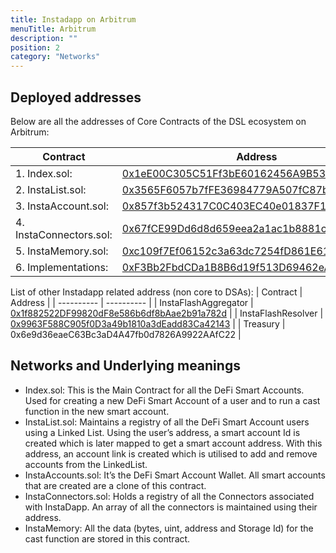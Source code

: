 ```yaml
---
title: Instadapp on Arbitrum
menuTitle: Arbitrum
description: ""
position: 2
category: "Networks"
---
```


## Deployed addresses

Below are all the addresses of Core Contracts of the DSL ecosystem on Arbitrum:

| Contract | Address |
| ---------- | ---------- |
| 1. Index.sol: | [0x1eE00C305C51Ff3bE60162456A9B533C07cD9288](https://arbiscan.io/address/0x1eE00C305C51Ff3bE60162456A9B533C07cD9288#code) |
| 2. InstaList.sol: | [0x3565F6057b7fFE36984779A507fC87b31EFb0f09](https://arbiscan.io/address/0x3565F6057b7fFE36984779A507fC87b31EFb0f09#code) |
| 3. InstaAccount.sol: | [0x857f3b524317C0C403EC40e01837F1B160F9E7Ab](https://arbiscan.io/address/0x857f3b524317C0C403EC40e01837F1B160F9E7Ab#code) |
| 4. InstaConnectors.sol: | [0x67fCE99Dd6d8d659eea2a1ac1b8881c57eb6592B](https://arbiscan.io/address/0x67fCE99Dd6d8d659eea2a1ac1b8881c57eb6592B#code) |
| 5. InstaMemory.sol: | [0xc109f7Ef06152c3a63dc7254fD861E612d3Ac571](https://arbiscan.io/address/0xc109f7Ef06152c3a63dc7254fD861E612d3Ac571#code) |
| 6. Implementations: | [0xF3Bb2FbdCDa1B8B6d19f513D69462eA548d0eF12](https://arbiscan.io/address/0xF3Bb2FbdCDa1B8B6d19f513D69462eA548d0eF12#code) |

List of other Instadapp related address (non core to DSAs):
| Contract | Address |
| ---------- | ---------- | 
| InstaFlashAggregator | [0x1f882522DF99820dF8e586b6df8bAae2b91a782d](https://arbiscan.io/address/0x1f882522DF99820dF8e586b6df8bAae2b91a782d#code) |
| InstaFlashResolver | [0x9963F588C905f0D3a49b1810a3dEadd83Ca42143](https://arbiscan.io/address/0x9963F588C905f0D3a49b1810a3dEadd83Ca42143#code) |
| Treasury | 0x6e9d36eaeC63Bc3aD4A47fb0d7826A9922AAfC22 |

## Networks and Underlying meanings

- Index.sol: This is the Main Contract for all the DeFi Smart Accounts. Used for creating a new DeFi Smart Account of a user and to run a cast function in the new smart account.
- InstaList.sol: Maintains a registry of all the DeFi Smart Account users using a Linked List. Using the user’s address, a smart account Id is created which is later mapped to get a smart account address. With this address, an account link is created which is utilised to add and remove accounts from the LinkedList.
- InstaAccounts.sol: It’s the DeFi Smart Account Wallet. All smart accounts that are created are a clone of this contract.
- InstaConnectors.sol: Holds a registry of all the Connectors associated with InstaDapp. An array of all the connectors is maintained using their address.
- InstaMemory: All the data (bytes, uint, address and Storage Id) for the cast function are stored in this contract.
